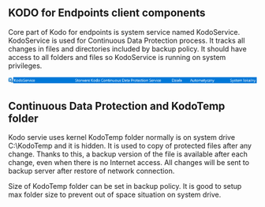 ## KODO for Endpoints client components


Core part of Kodo for endpoints is system service named KodoService.
KodoService is used for Continuous Data Protection process. It tracks all changes in files and directories included by backup policy.
It should have access to all folders and files so KodoService is running on system privileges.

![](../.gitbook/assets/kodoservice.PNG)


## Continuous Data Protection and KodoTemp folder

 Kodo servie uses kernel 
KodoTemp folder normally is on system drive C:\KodoTemp and it is hidden. It is used to copy of protected files after any change.
Thanks to this, a backup version of the file is available after each change, even when there is no Internet access.
All changes will be sent to backup server after restore of network connection.

Size of KodoTemp folder can be set in backup policy.
It is good to setup max folder size to prevent out of space situation on system drive.

